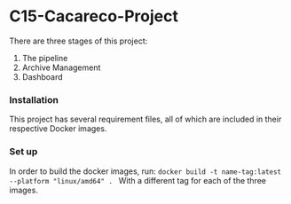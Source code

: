 # C15-Cacareco-Project

There are three stages of this project:
1. The pipeline
2. Archive Management
3. Dashboard 

### Installation 

This project has several requirement files, all of which are included in their respective Docker images.

### Set up

In order to build the docker images, run:
```docker build -t name-tag:latest --platform "linux/amd64" . ```
With a different tag for each of the three images.